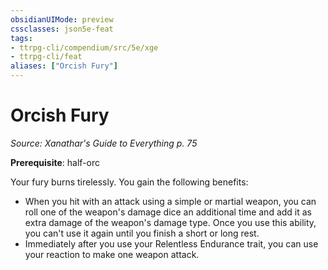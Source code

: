 ```yaml
---
obsidianUIMode: preview
cssclasses: json5e-feat
tags:
- ttrpg-cli/compendium/src/5e/xge
- ttrpg-cli/feat
aliases: ["Orcish Fury"]
---
```

# Orcish Fury
*Source: Xanathar's Guide to Everything p. 75*  

**Prerequisite**: half-orc

Your fury burns tirelessly. You gain the following benefits:

- When you hit with an attack using a simple or martial weapon, you can roll one of the weapon's damage dice an additional time and add it as extra damage of the weapon's damage type. Once you use this ability, you can't use it again until you finish a short or long rest.  
- Immediately after you use your Relentless Endurance trait, you can use your reaction to make one weapon attack.